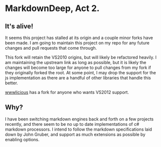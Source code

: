 # MarkdownDeep, Act 2.

## It's alive!

It seems this project has stalled at its origin and a couple minor forks have been made. I am going to maintain this project on my repo for any future changes and pull requests that come through. 

This fork will retain the VS2010 origins, but will likely be refactored heavily. I am maintaining the upstream link as long as possible, but it is likely the changes will become too large for anyone to pull changes from my fork if they originally forked the root. At some point, I may drop the support for the js implementation as there are a handful of other libraries that handle this better.

[wwwlicious](https://github.com/wwwlicious/markdowndeep) has a fork for anyone who wants VS2012 support.

## Why?

I have been switching markdown engines back and forth on a few projects recently, and there seem to be no up to date implementations of c# markdown processors. I intend to follow the markdown specifications laid down by John Gruber, and support as much extensions as possible by enabling options.